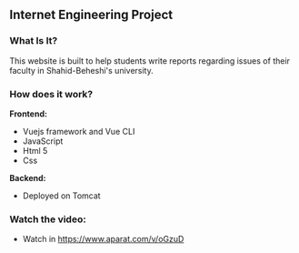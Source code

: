 ## **Internet Engineering Project**

### What Is It?

This website is built to help students write reports regarding issues of their faculty in Shahid-Beheshi's university.

### How does it work?

**Frontend:**

- Vuejs framework and Vue CLI
- JavaScript
- Html 5
- Css

**Backend:**

- Deployed on Tomcat

  

### Watch the video:

- Watch in https://www.aparat.com/v/oGzuD

  

  
